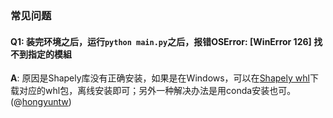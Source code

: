 ### 常见问题


#### Q1: 装完环境之后，运行`python main.py`之后，报错**OSError: [WinError 126] 找不到指定的模組**
**A**: 原因是Shapely库没有正确安装，如果是在Windows，可以在[Shapely whl](https://www.lfd.uci.edu/~gohlke/pythonlibs/#shapely)下载对应的whl包，离线安装即可；另外一种解决办法是用conda安装也可。(@[hongyuntw](https://github.com/hongyuntw))
